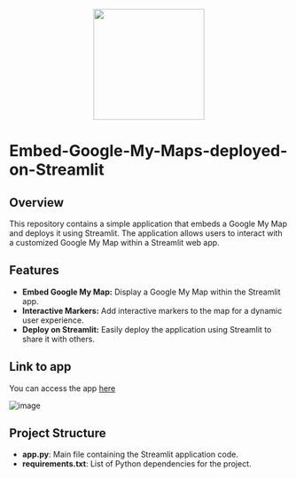 
<p align = "center" draggable=”false” ><img src="https://encrypted-tbn0.gstatic.com/images?q=tbn:ANd9GcR8HNB-ex4xb4H3-PXRcywP5zKC_3U8VzQTPA&usqp=CAU" 
     width="200px"
     height="auto"/>
</p>

# Embed-Google-My-Maps-deployed-on-Streamlit

## Overview

This repository contains a simple application that embeds a Google My Map and deploys it using Streamlit. The application allows users to interact with a customized Google My Map within a Streamlit web app.

## Features

- **Embed Google My Map:** Display a Google My Map within the Streamlit app.
- **Interactive Markers:** Add interactive markers to the map for a dynamic user experience.
- **Deploy on Streamlit:** Easily deploy the application using Streamlit to share it with others.

## Link to app
You can access the app [here](https://embed-app-my-maps-deployed-on-app-hp3frldbdmz9vdacnpqpgj.streamlit.app/)

![image](https://github.com/FadekemiAkinduyile/Embed-Google-My-Maps-deployed-on-Streamlit/assets/102438301/34636c42-ccf9-464b-b14b-35ce0191bc51)

## Project Structure
- **app.py**: Main file containing the Streamlit application code.
- **requirements.txt**: List of Python dependencies for the project.
